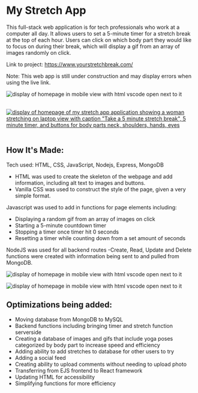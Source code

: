 # My Stretch App
This full-stack web application is for tech professionals who work at a computer all day. It allows users to set a 5-minute timer for a stretch break at the top of each hour. Users can click on which body part they would like to focus on during their break, which will display a gif from an array of images randomly on click.


Link to project: https://www.yourstretchbreak.com/

Note: This web app is still under construction and may display errors when using the live link.

![display of homepage in mobile view with html vscode open next to it](https://res.cloudinary.com/dtamwfybo/image/upload/v1669636679/Screen_Shot_2022-11-28_at_6.55.34_AM_-_Edited_mbvc9l.png)<br><br>

[![display of homepage of my stretch app application showing a woman stretching on laptop view with caption "Take a 5 minute stretch break", 5 minute timer, and buttons for body parts neck, shoulders, hands, eyes]({image-url})]({https://res.cloudinary.com/dtamwfybo/video/upload/v1669637325/Screen_Recording_2022-11-28_at_6.56.15_AM_uxdiuy.mov} "Your Stretch Break screen recording of homepage")<br><br>

## How It's Made:
Tech used: HTML, CSS, JavaScript, Nodejs, Express, MongoDB

- HTML was used to create the skeleton of the webpage and add information, including alt text to images and buttons.
- Vanilla CSS was used to construct the style of the page, given a very simple format.

Javascript was used to add in functions for page elements including:

- Displaying a random gif from an array of images on click
- Starting a 5-minute countdown timer
- Stopping a timer once timer hit 0 seconds
- Resetting a timer while counting down from a set amount of seconds

NodeJS was used for all backend routes
-Create, Read, Update and Delete functions were created with information being sent to and pulled from MongoDB.


![display of homepage in mobile view with html vscode open next to it](https://res.cloudinary.com/dtamwfybo/image/upload/v1665518366/wire1_cmlcju.png)

![display of homepage in mobile view with html vscode open next to it](https://res.cloudinary.com/dtamwfybo/image/upload/v1665518366/wire2_swux3k.png)


## Optimizations being added:
- Moving database from MongoDB to MySQL
- Backend functions including bringing timer and stretch function serverside
- Creating a database of images and gifs that include yoga poses categorized by body part to increase speed and efficiency
- Adding ability to add stretches to database for other users to try
- Adding a social feed
- Creating ability to upload comments without needing to upload photo
- Transferring from EJS frontend to React framework
- Updating HTML for accessibility
- Simplifying functions for more efficiency



